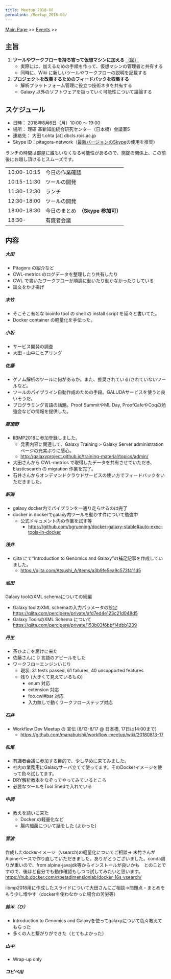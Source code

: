 ```yaml
---
title: Meetup 2018-08
permalink: /Meetup_2018-08/
---
```


[Main Page](/Main_Page "wikilink") &gt;&gt; [Events](/Events "wikilink") &gt;&gt;

主旨
----

1.  **ツールやワークフローを持ち寄って仮想マシンに加える** [（図）](http://www.pitagora-galaxy.org/_/rsrc/1416890873801/about/about_overview.png)
    -   実際には、加えるための手順を作って、仮想マシンの管理者と共有する
    -   同時に、Wiki に新しいツールやワークフローの説明を記載する
2.  **プロジェクトを改善するためのフィードバックを収集する**
    -   解析プラットフォーム管理に役立つ技術ネタを共有する
    -   Galaxy 以外のソフトウェアを扱っていく可能性について議論する

スケジュール
------------

-   日時： 2018年8月6日（月）10:00 〜 19:00
-   場所： 理研 革新知能統合研究センター（日本橋）会議室5
-   連絡先： 大田 t.ohta \[at\] dbcls.rois.ac.jp
-   Skype ID：pitagora-network（[最新バージョンのSkype](http://www.skype.com/ja/)の使用を推奨）

ランチの時間は部屋に誰もいなくなる可能性があるので、施錠の関係上、この前後にお越し頂けるとスムーズです。

|             |                                    |
|-------------|------------------------------------|
| 10:00-10:15 | 今日の作業確認                     |
| 10:15-11:30 | ツールの開発                       |
| 11:30-12:30 | ランチ                             |
| 12:30-18:00 | ツールの開発                       |
| 18:00-18:30 | 今日のまとめ　**（Skype 参加可）** |
| 18:30-      | 有識者会議                         |

内容
----

##### 大田

-   Pitagora の紹介など
-   CWL-metrics のログデータを整理したり共有したり
-   CWL で書いたワークフローが順調に動いたり動かなかったりしている
-   論文をかき揚げ

##### 末竹

-   そこそこ有名な bioinfo tool の shell の install script を延々と書いてた。
-   Docker container の軽量化を手伝った。

##### 小坂

-   サービス開発の調査
-   大田・山中にヒアリング

##### 佐藤

-   ゲノム解析のツールに何があるか。また、推奨されている/されていないツールなど。
-   ツールのパイプライン自動作成のための手段。GALUDAサービスを使うと良いそうだ。
-   プログラミング言語の話題。Proof SummitやML Day, ProofCafeやCoqの勉強会などの情報を提供した。

##### 那須野

-   IIBMP2018に参加登録しました。
    -   発表内容に関連して、Galaxy Training &gt; Galaxy Server administration ページの充実ぶりに感心。
    -   <http://galaxyproject.github.io/training-material/topics/admin/>
-   大田さんから CWL-metrics で取得したデータを共有させていただき、Elasticsearch の migration 作業を完了。
-   石井さんからオンデマンドクラウドサービスの使い方でフィードバックをいただきました。

##### 新海

-   galaxy docker内でパイプランを一通り走らせるのは完了
-   docker in dockerでgalaxy内ツールを動かす件について勉強中
    -   公式ドキュメント内の作業を試す等
        -   <https://github.com/bgruening/docker-galaxy-stable#auto-exec-tools-in-docker>

##### 浅井

-   qiita にて“Introduction to Genomics and Galaxy”の補足記事を作成していました。
    -   <https://qiita.com/Atsushi_A/items/a3b9fe5ea9c573f411d5>

##### 池田

Galaxy toolのXML schemaについての続編

-   Galaxy toolのXML schemaの入力パラメータの設定 <https://qiita.com/percipere/private/afd7ed4e123c21d048d5>
-   Galaxy ToolsのXML Schema について <https://qiita.com/percipere/private/153b03f6bbf14dbb1239>

##### 丹生

-   茶ひよこを届けに来た
-   佐藤さんに D 言語のアピールをした
-   ワークフローエンジンいじり
    -   現状: 31 tests passed, 61 failures, 40 unsupported features
    -   残り (大きくて見えているもの)
        -   enum 対応
        -   extension 対応
        -   foo.cwl\#bar 対応
        -   入力無しで動くワークフローステップ対応

##### 石井

-   Workflow Dev Meetup の 宣伝 (8/13-8/17 @ 日本橋, 17日は14:00まで)
    -   <https://github.com/manabuishii/workflow-meetup/wiki/20180813-17>

##### 松尾

-   有識者会議に参加する目的で、少し早めに来てみました。
-   社内の業務用にGalaxyサーバ立てて使ってます。そのDockerイメージを使って色々試してます。
-   DRY解析教本をなぞってやってみているところ
-   必要なツールをTool Shedで入れている

##### 中岡

-   教えを請いに来た
    -   Docker の軽量化など
    -   腸内細菌について話をした (よかった)

##### 菅波

作成したdockerイメージ（vsearch)の軽量化についてご相談→ 末竹さんがAlpineベースで作り直していただきました。ありがとうございました。conda周りが重いので、from alpine-javajdk等からインストールが良いかも　とのことですので、後ほど自分でも動作確認もしつつ試してみたいと思います。 <https://hub.docker.com/r/petadimensionlab/docker_16s_vsearch/>

iibmp2018用に作成したスライドについて大田さんにご相談→問題点・まとめをもう少し増やす（dockerを使わなかった場合の苦労等）

##### 鈴木（ひ）

-   Introduction to Genomics and Galaxyを使ってgalaxyについて色々教えてもらった
-   多くの人と繋がりができた（とてもよかった）

##### 山中

-   Wrap-up only

##### コピペ用
